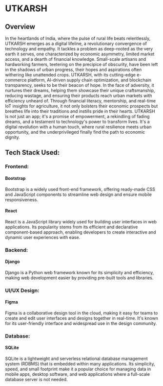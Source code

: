 # UTKARSH
## Overview
In the heartlands of India, where the pulse of rural life beats relentlessly, UTKARSH emerges as a digital lifeline, a revolutionary convergence of technology and empathy. It tackles a problem as deep-rooted as the very earth it serves, one characterized by economic asymmetry, limited market access, and a dearth of financial knowledge. Small-scale artisans and hardworking farmers, teetering on the precipice of obscurity, have been left in the shadows of urban progress, their hopes and aspirations often withering like unattended crops. UTKARSH, with its cutting-edge e-commerce platform, AI-driven supply chain optimization, and blockchain transparency, seeks to be their beacon of hope. In the face of adversity, it nurtures their dreams, helping them showcase their unique craftsmanship, reducing wastage, and ensuring their products reach urban markets with efficiency unheard of. Through financial literacy, mentorship, and real-time IoT insights for agriculture, it not only bolsters their economic prospects but breathes life into their traditions and instills pride in their hearts. UTKARSH is not just an app; it's a promise of empowerment, a rekindling of fading dreams, and a testament to technology's power to transform lives. It's a digital revolution with a human touch, where rural resilience meets urban opportunity, and the underprivileged finally find the path to economic dignity.

## Tech Stack Used:
### Frontend:
#### Bootstrap
Bootstrap is a widely used front-end framework, offering ready-made CSS and JavaScript components to streamline web design and ensure mobile responsiveness.

#### React
React is a JavaScript library widely used for building user interfaces in web applications. Its popularity stems from its efficient and declarative component-based approach, enabling developers to create interactive and dynamic user experiences with ease.

### Backend:
#### Django
Django is a Python web framework known for its simplicity and efficiency, making web development easier by providing pre-built tools and libraries.

### UI/UX Design:
#### Figma
Figma is a collaborative design tool in the cloud, making it easy for teams to create and edit user interfaces and designs together in real-time. It's known for its user-friendly interface and widespread use in the design community.

### Database:
#### SQLite
SQLite is a lightweight and serverless relational database management system (RDBMS) that is embedded within many applications. Its simplicity, speed, and small footprint make it a popular choice for managing data in mobile apps, desktop software, and web applications where a full-scale database server is not needed.


